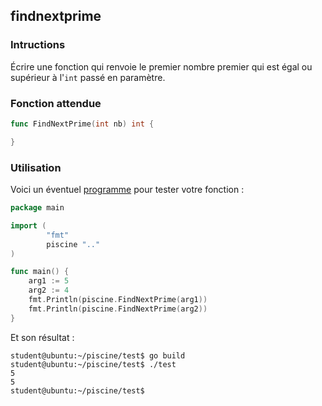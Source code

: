 ## findnextprime

### Intructions

Écrire une fonction qui renvoie le premier nombre premier qui est égal ou supérieur à l'`int` passé en paramètre.

### Fonction attendue

```go
func FindNextPrime(int nb) int {

}
```

### Utilisation

Voici un éventuel [programme](TODO-LINK) pour tester votre fonction :

```go
package main

import (
        "fmt"
        piscine ".."
)

func main() {
	arg1 := 5
	arg2 := 4
	fmt.Println(piscine.FindNextPrime(arg1))
	fmt.Println(piscine.FindNextPrime(arg2))
}
```

Et son résultat :

```console
student@ubuntu:~/piscine/test$ go build
student@ubuntu:~/piscine/test$ ./test
5
5
student@ubuntu:~/piscine/test$
```
